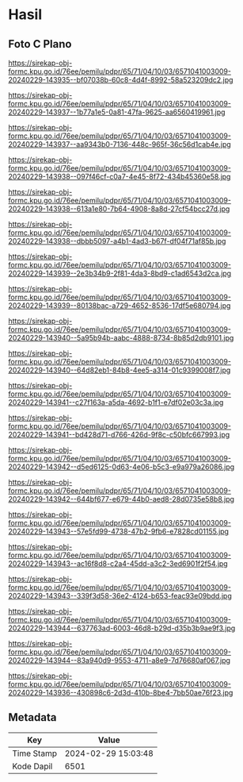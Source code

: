 # Hasil

## Foto C Plano

https://sirekap-obj-formc.kpu.go.id/76ee/pemilu/pdpr/65/71/04/10/03/6571041003009-20240229-143935--bf07038b-60c8-4d4f-8992-58a523209dc2.jpg

https://sirekap-obj-formc.kpu.go.id/76ee/pemilu/pdpr/65/71/04/10/03/6571041003009-20240229-143937--1b77a1e5-0a81-47fa-9625-aa6560419961.jpg

https://sirekap-obj-formc.kpu.go.id/76ee/pemilu/pdpr/65/71/04/10/03/6571041003009-20240229-143937--aa9343b0-7136-448c-965f-36c56d1cab4e.jpg

https://sirekap-obj-formc.kpu.go.id/76ee/pemilu/pdpr/65/71/04/10/03/6571041003009-20240229-143938--097f46cf-c0a7-4e45-8f72-434b45360e58.jpg

https://sirekap-obj-formc.kpu.go.id/76ee/pemilu/pdpr/65/71/04/10/03/6571041003009-20240229-143938--613a1e80-7b64-4908-8a8d-27cf54bcc27d.jpg

https://sirekap-obj-formc.kpu.go.id/76ee/pemilu/pdpr/65/71/04/10/03/6571041003009-20240229-143938--dbbb5097-a4b1-4ad3-b67f-df04f71af85b.jpg

https://sirekap-obj-formc.kpu.go.id/76ee/pemilu/pdpr/65/71/04/10/03/6571041003009-20240229-143939--2e3b34b9-2f81-4da3-8bd9-c1ad6543d2ca.jpg

https://sirekap-obj-formc.kpu.go.id/76ee/pemilu/pdpr/65/71/04/10/03/6571041003009-20240229-143939--80138bac-a729-4652-8536-17df5e680794.jpg

https://sirekap-obj-formc.kpu.go.id/76ee/pemilu/pdpr/65/71/04/10/03/6571041003009-20240229-143940--5a95b94b-aabc-4888-8734-8b85d2db9101.jpg

https://sirekap-obj-formc.kpu.go.id/76ee/pemilu/pdpr/65/71/04/10/03/6571041003009-20240229-143940--64d82eb1-84b8-4ee5-a314-01c9399008f7.jpg

https://sirekap-obj-formc.kpu.go.id/76ee/pemilu/pdpr/65/71/04/10/03/6571041003009-20240229-143941--c27f163a-a5da-4692-b1f1-e7df02e03c3a.jpg

https://sirekap-obj-formc.kpu.go.id/76ee/pemilu/pdpr/65/71/04/10/03/6571041003009-20240229-143941--bd428d71-d766-426d-9f8c-c50bfc667993.jpg

https://sirekap-obj-formc.kpu.go.id/76ee/pemilu/pdpr/65/71/04/10/03/6571041003009-20240229-143942--d5ed6125-0d63-4e06-b5c3-e9a979a26086.jpg

https://sirekap-obj-formc.kpu.go.id/76ee/pemilu/pdpr/65/71/04/10/03/6571041003009-20240229-143942--644bf677-e679-44b0-aed8-28d0735e58b8.jpg

https://sirekap-obj-formc.kpu.go.id/76ee/pemilu/pdpr/65/71/04/10/03/6571041003009-20240229-143943--57e5fd99-4738-47b2-9fb6-e7828cd01155.jpg

https://sirekap-obj-formc.kpu.go.id/76ee/pemilu/pdpr/65/71/04/10/03/6571041003009-20240229-143943--ac16f8d8-c2a4-45dd-a3c2-3ed6901f2f54.jpg

https://sirekap-obj-formc.kpu.go.id/76ee/pemilu/pdpr/65/71/04/10/03/6571041003009-20240229-143943--339f3d58-36e2-4124-b653-feac93e09bdd.jpg

https://sirekap-obj-formc.kpu.go.id/76ee/pemilu/pdpr/65/71/04/10/03/6571041003009-20240229-143944--637763ad-6003-46d8-b29d-d35b3b9ae9f3.jpg

https://sirekap-obj-formc.kpu.go.id/76ee/pemilu/pdpr/65/71/04/10/03/6571041003009-20240229-143944--83a940d9-9553-4711-a8e9-7d76680af067.jpg

https://sirekap-obj-formc.kpu.go.id/76ee/pemilu/pdpr/65/71/04/10/03/6571041003009-20240229-143936--430898c6-2d3d-410b-8be4-7bb50ae76f23.jpg


## Metadata

| Key        | Value               |
| ---------- | ------------------- |
| Time Stamp | 2024-02-29 15:03:48 |
| Kode Dapil | 6501                |



